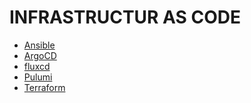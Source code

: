 INFRASTRUCTUR AS CODE
=====================

- [Ansible](ansible/_INDEX.md)
- [ArgoCD](argocd/_INDEX.md)
- [fluxcd](fluxcd/_INDEX.md)
- [Pulumi](pulumi/_INDEX.md)
- [Terraform](terraform/_INDEX.md)